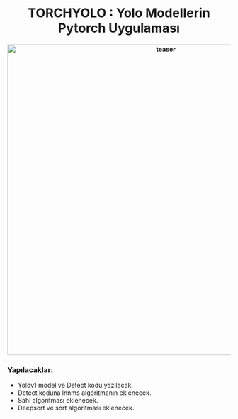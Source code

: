 <div align="center">
<h1>
  TORCHYOLO : Yolo Modellerin Pytorch Uygulaması
</h1>

<h4>
    <img width="700" alt="teaser" src="https://raw.githubusercontent.com/kadirnar/torchyolo/main/doc/readme-yolo.png">
</h4>
</div>

  
<h3>
Yapılacaklar:
</h3>

- Yolov1 model ve Detect kodu yazılacak.
- Detect koduna lnnms algoritmanın eklenecek.
- Sahi algoritması eklenecek.
- Deepsort ve sort algoritması eklenecek.
